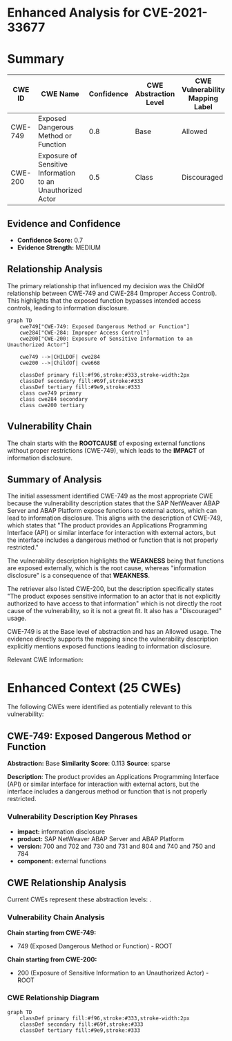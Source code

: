 # Enhanced Analysis for CVE-2021-33677

# Summary
| CWE ID | CWE Name | Confidence | CWE Abstraction Level | CWE Vulnerability Mapping Label | CWE-Vulnerability Mapping Notes |
|---|---|---|---|---|---|
| CWE-749 | Exposed Dangerous Method or Function | 0.8 | Base | Allowed | Primary CWE |
| CWE-200 | Exposure of Sensitive Information to an Unauthorized Actor | 0.5 | Class | Discouraged | Secondary Candidate |

## Evidence and Confidence

*   **Confidence Score:** 0.7
*   **Evidence Strength:** MEDIUM

## Relationship Analysis
The primary relationship that influenced my decision was the ChildOf relationship between CWE-749 and CWE-284 (Improper Access Control). This highlights that the exposed function bypasses intended access controls, leading to information disclosure.

```mermaid
graph TD
    cwe749["CWE-749: Exposed Dangerous Method or Function"]
    cwe284["CWE-284: Improper Access Control"]
    cwe200["CWE-200: Exposure of Sensitive Information to an Unauthorized Actor"]
    
    cwe749 -->|CHILDOF| cwe284
    cwe200 -->|ChildOf| cwe668

    classDef primary fill:#f96,stroke:#333,stroke-width:2px
    classDef secondary fill:#69f,stroke:#333
    classDef tertiary fill:#9e9,stroke:#333
    class cwe749 primary
    class cwe284 secondary
    class cwe200 tertiary
```

## Vulnerability Chain
The chain starts with the **ROOTCAUSE** of exposing external functions without proper restrictions (CWE-749), which leads to the **IMPACT** of information disclosure.

## Summary of Analysis
The initial assessment identified CWE-749 as the most appropriate CWE because the vulnerability description states that the SAP NetWeaver ABAP Server and ABAP Platform expose functions to external actors, which can lead to information disclosure. This aligns with the description of CWE-749, which states that "The product provides an Applications Programming Interface (API) or similar interface for interaction with external actors, but the interface includes a dangerous method or function that is not properly restricted."

The vulnerability description highlights the **WEAKNESS** being that functions are exposed externally, which is the root cause, whereas "information disclosure" is a consequence of that **WEAKNESS**.

The retriever also listed CWE-200, but the description specifically states "The product exposes sensitive information to an actor that is not explicitly authorized to have access to that information" which is not directly the root cause of the vulnerability, so it is not a great fit. It also has a "Discouraged" usage.

CWE-749 is at the Base level of abstraction and has an Allowed usage. The evidence directly supports the mapping since the vulnerability description explicitly mentions exposed functions leading to information disclosure.

Relevant CWE Information:
# Enhanced Context (25 CWEs)
The following CWEs were identified as potentially relevant to this vulnerability:

## CWE-749: Exposed Dangerous Method or Function
**Abstraction:** Base
**Similarity Score**: 0.113
**Source**: sparse

**Description**:
The product provides an Applications Programming Interface (API) or similar interface for interaction with external actors, but the interface includes a dangerous method or function that is not properly restricted.

### Vulnerability Description Key Phrases
- **impact:** information disclosure
- **product:** SAP NetWeaver ABAP Server and ABAP Platform
- **version:** 700 and 702 and 730 and 731 and 804 and 740 and 750 and 784
- **component:** external functions


## CWE Relationship Analysis

Current CWEs represent these abstraction levels: .


### Vulnerability Chain Analysis

**Chain starting from CWE-749:**
- 749 (Exposed Dangerous Method or Function) - ROOT


**Chain starting from CWE-200:**
- 200 (Exposure of Sensitive Information to an Unauthorized Actor) - ROOT



### CWE Relationship Diagram

```mermaid
graph TD
    classDef primary fill:#f96,stroke:#333,stroke-width:2px
    classDef secondary fill:#69f,stroke:#333
    classDef tertiary fill:#9e9,stroke:#333
```